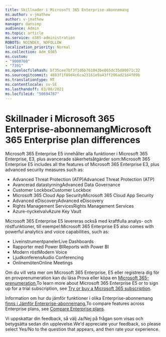 ```yaml
---
title: Skillnader i Microsoft 365 Enterprise-abonnemang
ms.author: v-jmathew
author: v-jmathew
manager: dansimp
audience: Admin
ms.topic: article
ms.service: o365-administration
ROBOTS: NOINDEX, NOFOLLOW
localization_priority: Normal
ms.collection: Adm_O365
ms.custom:
- "9000760"
- "7391"
ms.openlocfilehash: bf35cee7bf3f1d6b761043be865dc35d80071c32
ms.sourcegitcommit: 4883f1f89d4c6ca23161e9a43ff206ad21d4f09b
ms.translationtype: MT
ms.contentlocale: sv-SE
ms.lasthandoff: 03/08/2021
ms.locfileid: "50694787"
---
```

# <a name="microsoft-365-enterprise-plan-differences"></a><span data-ttu-id="f6e47-102">Skillnader i Microsoft 365 Enterprise-abonnemang</span><span class="sxs-lookup"><span data-stu-id="f6e47-102">Microsoft 365 Enterprise plan differences</span></span>

<span data-ttu-id="f6e47-103">Microsoft 365 Enterprise E5 innehåller alla funktioner i Microsoft 365 Enterprise, E3, plus avancerade säkerhetsåtgärder som:</span><span class="sxs-lookup"><span data-stu-id="f6e47-103">Microsoft 365 Enterprise E5 includes all the features of Microsoft 365 Enterprise E3, plus advanced security measures such as:</span></span>

- <span data-ttu-id="f6e47-104">Advanced Threat Protection (ATP)</span><span class="sxs-lookup"><span data-stu-id="f6e47-104">Advanced Threat Protection (ATP)</span></span>
- <span data-ttu-id="f6e47-105">Avancerad datastyrning</span><span class="sxs-lookup"><span data-stu-id="f6e47-105">Advanced Data Governance</span></span>
- <span data-ttu-id="f6e47-106">Customer Lockbox</span><span class="sxs-lookup"><span data-stu-id="f6e47-106">Customer Lockbox</span></span>
- <span data-ttu-id="f6e47-107">Microsoft 365 Cloud App Security</span><span class="sxs-lookup"><span data-stu-id="f6e47-107">Microsoft 365 Cloud App Security</span></span>
- <span data-ttu-id="f6e47-108">Advanced eDiscovery</span><span class="sxs-lookup"><span data-stu-id="f6e47-108">Advanced eDiscovery</span></span>
- <span data-ttu-id="f6e47-109">Rights Management Services</span><span class="sxs-lookup"><span data-stu-id="f6e47-109">Rights Management Services</span></span>
- <span data-ttu-id="f6e47-110">Azure-nyckelvalv</span><span class="sxs-lookup"><span data-stu-id="f6e47-110">Azure Key Vault</span></span>

<span data-ttu-id="f6e47-111">Microsoft 365 Enterprise E5 levereras också med kraftfulla analys- och röstfunktioner, till exempel:</span><span class="sxs-lookup"><span data-stu-id="f6e47-111">Microsoft 365 Enterprise E5 also comes with powerful analytics and voice capabilities, such as:</span></span>

- <span data-ttu-id="f6e47-112">Liveinstrumentpaneler</span><span class="sxs-lookup"><span data-stu-id="f6e47-112">Live Dashboards</span></span>
- <span data-ttu-id="f6e47-113">Rapporter med Power BI</span><span class="sxs-lookup"><span data-stu-id="f6e47-113">Reports with Power BI</span></span>
- <span data-ttu-id="f6e47-114">Modern röst</span><span class="sxs-lookup"><span data-stu-id="f6e47-114">Modern Voice</span></span>
- <span data-ttu-id="f6e47-115">Ljudkonferens</span><span class="sxs-lookup"><span data-stu-id="f6e47-115">Audio Conferencing</span></span>
- <span data-ttu-id="f6e47-116">Onlinemöten</span><span class="sxs-lookup"><span data-stu-id="f6e47-116">Online Meetings</span></span>

<span data-ttu-id="f6e47-117">Om du vill veta mer om Microsoft 365 Enterprise, E5 eller registrera dig för en provprenumeration kan du läsa Prova eller köpa en [Microsoft 365-prenumeration.](https://go.microsoft.com/fwlink/?linkid=2099673)</span><span class="sxs-lookup"><span data-stu-id="f6e47-117">To learn more about Microsoft 365 Enterprise E5 or to sign up for a trial subscription, see [Try or buy a Microsoft 365 subscription](https://go.microsoft.com/fwlink/?linkid=2099673).</span></span>

<span data-ttu-id="f6e47-118">Information om hur du jämför funktioner i olika Enterprise-abonnemang [finns i Jämför Enterprise-abonnemang.](https://go.microsoft.com/fwlink/?linkid=2097200)</span><span class="sxs-lookup"><span data-stu-id="f6e47-118">To compare features across Enterprise plans, see [Compare Enterprise plans](https://go.microsoft.com/fwlink/?linkid=2097200).</span></span>

<span data-ttu-id="f6e47-119">Vi uppskattar din feedback, så välj Ja/Nej på frågan som visas och betygsätta sedan din upplevelse.</span><span class="sxs-lookup"><span data-stu-id="f6e47-119">We'd appreciate your feedback, so please select Yes/No to the question that appears, and then rate your experience.</span></span>

